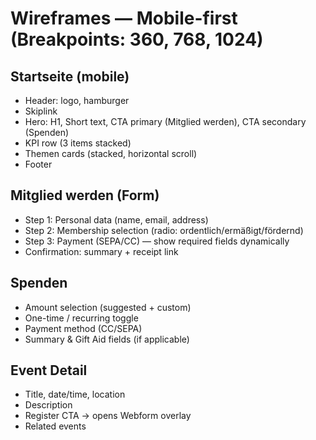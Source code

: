 # Wireframes — Mobile-first (Breakpoints: 360, 768, 1024)

## Startseite (mobile)

- Header: logo, hamburger
- Skiplink
- Hero: H1, Short text, CTA primary (Mitglied werden), CTA secondary (Spenden)
- KPI row (3 items stacked)
- Themen cards (stacked, horizontal scroll)
- Footer

## Mitglied werden (Form)

- Step 1: Personal data (name, email, address)
- Step 2: Membership selection (radio: ordentlich/ermäßigt/fördernd)
- Step 3: Payment (SEPA/CC) — show required fields dynamically
- Confirmation: summary + receipt link

## Spenden

- Amount selection (suggested + custom)
- One-time / recurring toggle
- Payment method (CC/SEPA)
- Summary & Gift Aid fields (if applicable)

## Event Detail

- Title, date/time, location
- Description
- Register CTA -> opens Webform overlay
- Related events
